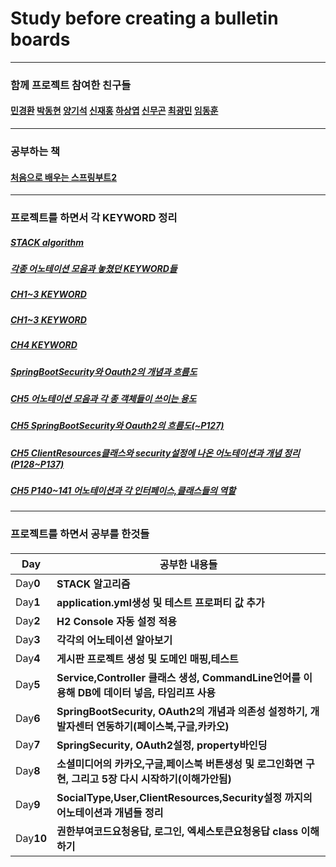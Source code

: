 # Study before creating a bulletin boards
---
### 함께 프로젝트 참여한 친구들
####
####  [민경환](https://github.com/ber01) [박동현](https://github.com/pdh6547) [양기석](https://github.com/yks095) [신재홍](https://github.com/woghd9072) [하상엽](https://github.com/hagome0) [신무곤](https://github.com/mkshin96) [최광민](https://github.com/rhkd4560) [임동훈](https://github.com/dongh9508)
---
###  공부하는 책
####
#### [처음으로 배우는 스프링부트2](http://www.hanbit.co.kr/store/books/look.php?p_code=B4458049183)
---
### 프로젝트를 하면서 각 KEYWORD 정리
####

##### **[STACK algorithm](https://github.com/etg6550/2019WinterProject/tree/master/Day1)**
##### **[각종 어노테이션 모음과 놓쳤던 KEYWORD들](https://github.com/etg6550/2019WinterProject/tree/master/Day5)**
##### **[CH1~3 KEYWORD](https://github.com/etg6550/2019WinterProject/tree/master/Day2)**
##### **[CH1~3 KEYWORD](https://github.com/etg6550/2019WinterProject/tree/master/Day3)**
##### **[CH4 KEYWORD](https://github.com/etg6550/2019WinterProject/tree/master/Day4)**
##### **[SpringBootSecurity와 Oauth2의 개념과 흐름도](https://github.com/etg6550/2019WinterProject/tree/master/Day6)**
##### **[CH5 어노테이션 모음과 각 종 객체들이 쓰이는 용도](https://github.com/etg6550/2019WinterProject/tree/master/Day7)**
##### **[CH5 SpringBootSecurity와 Oauth2의 흐름도(~P127)](https://github.com/etg6550/2019WinterProject/tree/master/Day8)**
##### **[CH5 ClientResources클래스와 security설정에 나온 어노테이션과 개념 정리(P128~P137)](https://github.com/etg6550/2019WinterProject/tree/master/Day9)**
##### **[CH5 P140~141 어노테이션과 각 인터페이스,클래스들의 역할](https://github.com/etg6550/2019WinterProject/tree/master/Day10)**
---
### 프로젝트를 하면서 공부를 한것들
####

|Day|공부한 내용들|
|---|------------|
|Day**0**| **STACK 알고리즘** |
|Day**1**| **application.yml생성 및 테스트 프로퍼티 값 추가** |
|Day**2**| **H2 Console 자동 설정 적용**|
|Day**3**| **각각의 어노테이션 알아보기**|
|Day**4**| **게시판 프로젝트 생성 및 도메인 매핑,테스트**|
|Day**5**| **Service,Controller 클래스 생성, CommandLine언어를 이용해 DB에 데이터 넣음, 타임리프 사용**|
|Day**6**| **SpringBootSecurity, OAuth2의 개념과 의존성 설정하기, 개발자센터 연동하기(페이스북,구글,카카오)**|
|Day**7**| **SpringSecurity, OAuth2설정, property바인딩**|
|Day**8**| **소셜미디어의 카카오,구글,페이스북 버튼생성 및 로그인화면 구현, 그리고 5장 다시 시작하기(이해가안됨)**|
|Day**9**| **SocialType,User,ClientResources,Security설정 까지의 어노테이션과 개념들 정리**|
|Day**10**|**권한부여코드요청응답, 로그인, 엑세스토큰요청응답 class 이해하기** |
